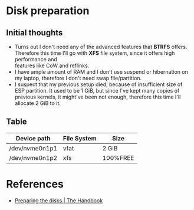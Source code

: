 # Disk preparation
## Initial thoughts
* Turns out I don't need any of the advanced features that **BTRFS** offers.
Therefore this time I'll go with **XFS** file system, since it offers high performance and  
features like CoW and reflinks.
* I have ample amount of RAM and I don't use suspend or hibernation on my laptop, therefore I don't need swap file/partition.
* I suspect that my previous setup died, because of insufficient size of ESP partition. It used to be 1 GiB, but
since I've kept many copies of previous kernels, it might've been not enough, therefore this time I'll allocate 2 GiB to it.

## Table
| Device path       | File System | Size     |
|-------------------|-------------|----------|
| /dev/nvme0n1p1    | vfat        | 2 GiB    |
| /dev/nvme0n1p2    | xfs         | 100%FREE |


# References
* [Preparing the disks | The Handbook](https://wiki.gentoo.org/wiki/Handbook:AMD64/Installation/Disks)
